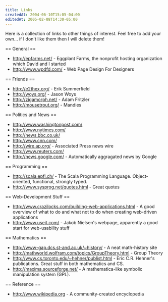```yaml
---
title: Links
createdAt: 2004-06-10T15:05-04:00
editedAt: 2005-02-08T14:30-05:00
---
```


Here is a collection of links to other things of interest. Feel free to add your own... if I don't like them then I will delete them!

== General ==
* http://epfarms.net/ - Eggplant Farms, the nonprofit hosting organization which David and I started
* http://www.wpdfd.com/ - Web Page Design For Designers

== Friends ==
* http://e2thex.org/ - Erik Summerfield
* http://woys.org/ - Jason Woys
* http://zigamorph.net/ - Adam Fritzler
* http://mousetrout.org/ - Mandies

== Politics and News ==
* http://www.washingtonpost.com/
* http://www.nytimes.com/
* http://news.bbc.co.uk/
* http://www.cnn.com/
* http://wire.ap.org/ - Associated Press news wire
* http://www.reuters.com/
* http://news.google.com/ - Automatically aggragated news by Google

== Programming ==
* http://scala.epfl.ch/ - The Scala Programming Language. Object-oriented, functional, strongly typed.
* http://www.sysprog.net/quotes.html - Great quotes

== Web-Development Stuff ==
* http://www.crazilocks.com/building-web-applications.html - A good overview of what to do and what not to do when creating web-driven applications
* http://www.useit.com/ - Jakob Nielsen's webpage, apparently a good start for web-usability stuff

== Mathematics ==
* http://www-gap.dcs.st-and.ac.uk/~history/ - A neat math-history site
* http://mathworld.wolfram.com/topics/GroupTheory.html - Group Theory
* http://www.cs.toronto.edu/~hehner/publist.html - Eric C.R. Hehner's publications. Great stuff in both mathematics and CS.
* http://maxima.sourceforge.net/ - A mathematica-like symbolic manipulation system (GPL).

== Reference ==
* http://www.wikipedia.org - A community-created encyclopedia


